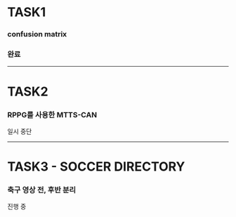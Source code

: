 # TASK1
### confusion matrix
### 완료

---
# TASK2
### RPPG를 사용한 MTTS-CAN
일시 중단

---
# TASK3 - SOCCER DIRECTORY
### 축구 영상 전, 후반 분리 
진행 중
